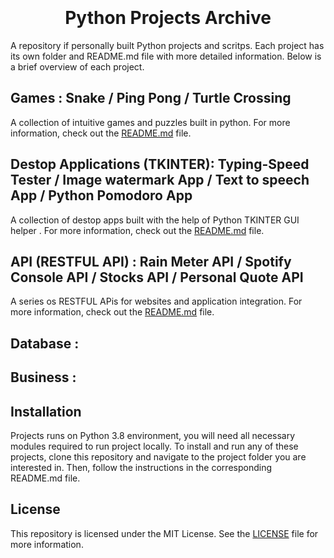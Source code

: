 
<h1 align="center">
  <br>
  <br>
  Python Projects Archive
  <br>
</h1>

A repository if personally built Python projects and scritps. Each project has its own folder and README.md file with more detailed information. Below is a brief overview of each project.

## Games : Snake / Ping Pong / Turtle Crossing  

A collection of intuitive games and puzzles built in python. For more information, check out the [README.md](project1/README.md) file.

## Destop Applications (TKINTER): Typing-Speed Tester / Image watermark App / Text to speech App / Python Pomodoro App

A collection of destop apps built with the help of Python TKINTER GUI helper . For more information, check out the [README.md](project2/README.md) file.

## API (RESTFUL API) : Rain Meter API / Spotify Console API / Stocks API / Personal Quote API

A series os RESTFUL APis for websites and application integration. For more information, check out the [README.md](project2/README.md) file.

## Database : 


## Business : 


## Installation

Projects runs on Python 3.8 environment, you will need all necessary modules required to run project locally.
To install and run any of these projects, clone this repository and navigate to the project folder you are interested in. Then, follow the instructions in the corresponding README.md file.

## License

This repository is licensed under the MIT License. See the [LICENSE](LICENSE) file for more information.